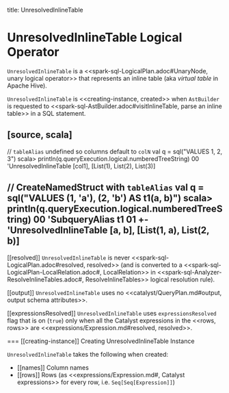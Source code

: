 title: UnresolvedInlineTable

# UnresolvedInlineTable Logical Operator

`UnresolvedInlineTable` is a <<spark-sql-LogicalPlan.adoc#UnaryNode, unary logical operator>> that represents an inline table (aka _virtual table_ in Apache Hive).

`UnresolvedInlineTable` is <<creating-instance, created>> when `AstBuilder` is requested to <<spark-sql-AstBuilder.adoc#visitInlineTable, parse an inline table>> in a SQL statement.

[source, scala]
----
// `tableAlias` undefined so columns default to `colN`
val q = sql("VALUES 1, 2, 3")
scala> println(q.queryExecution.logical.numberedTreeString)
00 'UnresolvedInlineTable [col1], [List(1), List(2), List(3)]

// CreateNamedStruct with `tableAlias`
val q = sql("VALUES (1, 'a'), (2, 'b') AS t1(a, b)")
scala> println(q.queryExecution.logical.numberedTreeString)
00 'SubqueryAlias t1
01 +- 'UnresolvedInlineTable [a, b], [List(1, a), List(2, b)]
----

[[resolved]]
`UnresolvedInlineTable` is never <<spark-sql-LogicalPlan.adoc#resolved, resolved>> (and is converted to a <<spark-sql-LogicalPlan-LocalRelation.adoc#, LocalRelation>> in <<spark-sql-Analyzer-ResolveInlineTables.adoc#, ResolveInlineTables>> logical resolution rule).

[[output]]
`UnresolvedInlineTable` uses no <<catalyst/QueryPlan.md#output, output schema attributes>>.

[[expressionsResolved]]
`UnresolvedInlineTable` uses `expressionsResolved` flag that is on (`true`) only when all the Catalyst expressions in the <<rows, rows>> are <<expressions/Expression.md#resolved, resolved>>.

=== [[creating-instance]] Creating UnresolvedInlineTable Instance

`UnresolvedInlineTable` takes the following when created:

* [[names]] Column names
* [[rows]] Rows (as <<expressions/Expression.md#, Catalyst expressions>> for every row, i.e. `Seq[Seq[Expression]]`)
